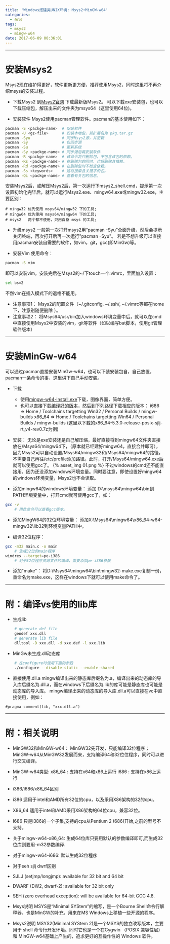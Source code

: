 ```yaml
---
title: 'Windows搭建类UNIX环境: Msys2+MinGW-w64'
categories:
  - 杂记
tags:
  - msys2
  - mingw-w64
date: 2017-06-09 00:36:01
---
```



---
# 安装Msys2
Msys2现在维护得更好，软件更新更方便，推荐使用Msys2，同时这里将不再介绍msys的安装过程。

 - 下载Msys2
 到[Msys2官网](http://www.msys2.org/) 下载最新版Msys2。
 可以下载exe安装包，也可以下载压缩包，解压出来的文件夹为msys64（这里使用64位)。
 
<!-- more -->

 - 安装软件
Msys2使用pacman管理软件。pacman的基本使用如下：

```bash
pacman -S <packge-name>  # 安装软件
pacman -U <gz-file>      # 安装本地包，其扩展名为 pkg.tar.gz
pacman -Syu              # 同步Msys2源，并更新
pacman -Sy               # 仅同步源
pacman -Su               # 更新系统
pacman -Sy <packge-name> # 同步源后再安装软件
pacman -R <packge-name>  # 该命令将只删除包，不包含该包的依赖。
pacman -Rs <packge-name> # 在删除包的同时，也将删除其依赖。
pacman -Rd <packge-name> # 在删除包时不检查依赖。
pacman -Ss <keywords>    # 这将搜索含关键字的包。
pacman -Qi <packge-name> # 查看有关包的信息。
```

 安装Msys2后，或解压Msys2后，第一次运行下msys2_shell.cmd，提示第一次设置初始化完毕后，就可以运行Msys2.exe、mingw64.exe或mingw32.exe，主要区别：

```
# mingw32 优先使用 msys64/mingw32 下的工具;
# mingw64 优先使用 msys64/mingw64 下的工具;
# msys2   两个都不使用，只用自身 msys 的工具;
```

* 升级msys2
一般第一次打开msys2用“pacman -Syu”全面升级，然后会提示关闭终端，再次打开后再一次运行"pacman -Syu"。
若是不想升级可以直接用pacman安装自需要的软件，如vim，git，gcc(即MinGw)等。
 
- 安装Vim
使用命令：

```bash
pacman -S vim
```

即可以安装vim。安装完后在Msys2的~/下touch一个.vimrc，里面加入设置：

```bash
set bs=2
```

不然vim在插入模式下的退格不能用。

 * 注意事项1：
Msys2的配置文件（~/.gitconfig, ~/.ssh/, ~/.vimrc等都在home下，注意别随便删除 ）。
 * 注意事项2：
将Msys64/usr/bin加入windows环境变量中后，就可以在cmd中直接使用Msys2中安装的vim，git等软件（如以编写bat脚本，使用git管理软件版本）
 

---
# 安装MinGw-w64

可以通过pacman直接安装MinGw-w64，也可以下装安装包自，自己放置，pacman一条命令的事，这里讲下自己手动安装。
- 下载
  - 使用[mingw-w64-install.exe](http://sourceforge.net/projects/mingw-w64/files/mingw-w64/mingw-w64-release/)下载，图像界面，简单方便。
  - 也可以直接下载[编译好的版本](http://sourceforge.net/projects/mingw-w64/files/)，然后到下列路径下载相应的版本：
  	i686 => Home / Toolchains targetting Win32 / Personal Builds / mingw-builds
  	x86_64 => Home / Toolchains targetting Win64 / Personal Builds / mingw-builds
  	(这里以下载的x86_64-5.3.0-release-posix-sjlj-rt_v4-rev0.7z为例)

- 安装：
无论是exe安装还是自己解压缩，最好直接将到mingw64文件夹直接放在/Msys64/mingw64下，（原本就已经建好mingw64，直接合并即可），因为Msys2可以自动设置/Msys64/mingw32和/Msys64/mingw64的路径，不需要自己再往/etc/profile添加路径。此时，打开/Msys64/mingw64.exe后就可以使用gcc了。
{% asset_img 01.png %}
不过windows的cmd还不能直接用，因为还没添加windows环境变量。同时要注意，即使设置好mingw64的windows环境变量，Msys2也不会读取。
 
- 添加mingw64的windows环境变量：
添加 D:\msys64\mingw64\bin到PATH环境变量中，打开cmd就可使用gcc了，如：

```bash
gcc -v
	# 用此命令可以查看gcc版本。
```

- 添加MingW64的32位环境变量：
  添加X:\Msys64\mingw64\x86_64-w64-mingw32\lib32到环境变量PATH中。

- 编译32位程序：

```bash
gcc -m32 main.c -o main
	# 生成32位的main程序
windres --target=pe-i386
	# 对于32位程序资源文件的编译，需要添加pe-i386参数

```

- 添加"make"：
将D:\Msys64\mingw64\bin\mingw32-make.exe复制一份，重命名为make.exe，这样在windows下就可以使用make命令了。


---
# 附：编译vs使用的lib库
- 生成lib

```bash
	# generate def file
	gendef xxx.dll
	# generate lib file
	dlltool -D xxx.dll -d xxx.def -l xxx.lib
```

-  MinGw未生成.dll动态库

```bash
	# 在configure时使用下面的参数
	./configure --disable-static --enable-shared
```

- 直接使用.dll.a
mingw编译出来的静态库后缀名为.a，编译出来的动态库的导入库后缀名为.dll.a，而在windows下后缀名为.lib的库可能是静态库也可能是动态库的导入库。
mingw编译出来的动态库的导入库.dll.a可以直接在vc中直接使用，例如：

```
#pragma comment(lib, "xxx.dll.a")
```

---
# 附：相关说明
- MinGW32和MinGW-w64：
MinGW32先开发，只能编译32位程序；
MinGW-w64从MinGW32发展而来，支持编译64和32位位程序，同时可以进行交叉编译。

- MinGW-w64类型:
	x86_64 : 支持在x64和x86上运行
	i686   : 支持在x86上运行

- i386/i686/x86_64区别 
 - i386 适用于intel和AMD所有32位的cpu，以及采用X86架构的32的cpu。
 - X86_64 适用于intel和AMD采用X86架构的64位cpu，兼容32位。
 - I686 只是i386的一个子集,支持的cpu从Pentium 2 (686)开始,之前的型号不支持。

- 关于mingw-w64-x86_64:
 生成64位库只要用默认的参数编译即可,而生成32位库则要用-m32参数编译.

- 对于mingw-w64-i686:
 默认生成32位程序
		
- 对于seh sjlj dwrf区别
 - SJLJ (setjmp/longjmp): available for 32 bit and 64 bit
 - DWARF (DW2, dwarf-2): available for 32 bit only
 - SEH (zero overhead exception): will be available for 64-bit GCC 4.8.

- Msys说明
 MSYS是“Minimal SYStem”的缩写，是一个Bourne Shell命令行解释器，也是MinGW的补充，用来在MS Windows上移植一些开源的程序。

- Msys2说明
 MSYS2(Minimal SYStem 2)是一个MSYS的独立改写版本，主要用于 shell 命令行开发环境。同时它也是一个在Cygwin （POSIX 兼容性层） 和 MinGW-w64基础上产生的，追求更好的互操作性的 Windows 软件。


